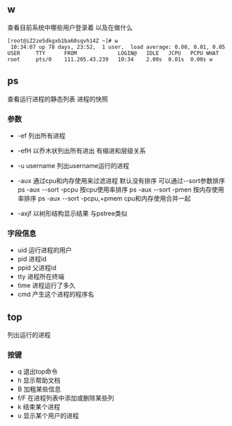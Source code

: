 ## w
查看目前系统中哪些用户登录着 以及在做什么

```
[root@iZ2ze5dkgxb1ba60sqvh14Z ~]# w
 10:34:07 up 78 days, 23:52,  1 user,  load average: 0.00, 0.01, 0.05
USER     TTY      FROM             LOGIN@   IDLE   JCPU   PCPU WHAT
root     pts/0    111.205.43.239   10:34    2.00s  0.01s  0.00s w
```

## ps
查看运行进程的静态列表 进程的快照

### 参数
* -ef 列出所有进程
* -efH 以乔木状列出所有进出 有缩进和层级关系
* -u username 列出username运行的进程
* -aux 通过cpu和内存使用来过滤进程 默认没有排序 可以通过--sort参数排序
  ps -aux --sort -pcpu 按cpu使用率排序
  ps -aux --sort -pmen 按内存使用率排序
  ps -aux --sort -pcpu,+pmem cpu和内存使用合并一起 
  
* -axjf 以树形结构显示结果 与pstree类似


### 字段信息
* uid 运行进程的用户
* pid 进程id
* ppid 父进程id
* tty 进程所在终端
* time 进程运行了多久
* cmd 产生这个进程的程序名

## top
列出运行的进程

### 按键
* q 退出top命令
* h 显示帮助文档
* B 加粗某些信息
* f/F 在进程列表中添加或删除某些列
* k 结束某个进程
* u 显示某个用户的进程






